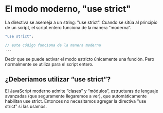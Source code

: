 # El modo moderno, "use strict"

La directiva se asemeja a un string: "use strict". Cuando se sitúa al principio de un script, el script entero funciona de la manera “moderna”.

```javascript
"use strict";

// este código funciona de la manera moderna
...
```

Decir que se puede activar el modo estricto únicamente una función. Pero normalmente se utiliza para el script entero.

## ¿Deberíamos utilizar “use strict”?

El JavaScript moderno admite “clases” y “módulos”, estructuras de lenguaje avanzadas (que seguramente llegaremos a ver), que automáticamente habilitan use strict. Entonces no necesitamos agregar la directiva "use strict" si las usamos.
